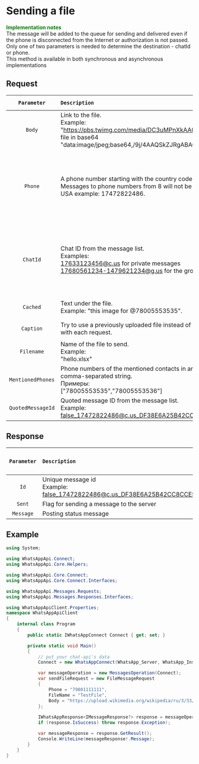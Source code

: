 ﻿# Sending a file
**<span style="color:green">Implementation notes</span>**<br/> The message will be added to the queue for sending and delivered even if the phone is disconnected from the Internet or authorization is not passed.<br/>
Only one of two parameters is needed to determine the destination - chatId or phone.<br/>
This method is available in both synchronous and asynchronous implementations

## Request
| `Parameter` | `Description`                        | `The data type of the parameter` | `Required parameter` |
|:-----------:|:-------------------------------------|:--------------------------------:|:--------------------:|
|  `Body`    | Link to the file. <br/> Example: "https://pbs.twimg.com/media/DC3uMPnXkAA0fK9.jpg" or <br/> file in base64 "data:image/jpeg;base64,/9j/4AAQSkZJRgABAQ..."| `String` | <ul><li>- [x] </li></ul> |
|  `Phone`   | A phone number starting with the country code. <br/> Messages to phone numbers from 8 will not be delivered. <br/> USA example: 17472822486. | `String` | <ul><li>- [x] Only Phone is specified</li><li>- [ ] Only ChatId is specified</li></ul> |
|  `ChatId`  | Chat ID from the message list. <br/> Examples: <br/> 17633123456@c.us for private messages<br/> 17680561234-1479621234@g.us for the group. | `String`   | <ul><li>- [x] Only ChatId is specified</li><li>- [ ] Only Phone is specified</li></ul> |
|  `Cached`  | Text under the file. <br/> Example: "this image for @78005553535". | `String` | <ul><li>- [ ] </li></ul> |
|  `Caption` | Try to use a previously uploaded file instead of uploading it with each request. | `String` | <ul><li>- [ ] </li></ul> |
|  `Filename`| Name of the file to send. <br/> Example: <br/> "hello.xlsx" | `String` | <ul><li>- [x] </li></ul> |
|  `MentionedPhones`  | Phone numbers of the mentioned contacts in an array or in a comma-separated string. <br/> Примеры: <br/> ["78005553535","78005553536"] | `MentionedPhonesCollection` | <ul><li>- [ ] </li></ul> |
|  `QuotedMessageId`  | Quoted message ID from the message list. <br/> Example: <br/> false_17472822486@c.us_DF38E6A25B42CC8CCE57EC40F | `String` | <ul><li>- [ ] </li></ul> |

## Response
| `Parameter` | `Description`                        | `The data type of the parameter` | 
|:-----------:|:-------------------------------------|:--------------------------------:|
|     `Id`      | Unique message id <br/> Example: false_17472822486@c.us_DF38E6A25B42CC8CCE57EC40F | `String`
|    `Sent`     | Flag for sending a message to the server | `Boolean`
|   `Message`   | Posting status message | `String`

## Example
```csharp
using System;

using WhatsAppApi.Connect;
using WhatsAppApi.Core.Helpers;

using WhatsAppApi.Core.Connect;
using WhatsAppApi.Core.Connect.Interfaces;

using WhatsAppApi.Messages.Requests;
using WhatsAppApi.Messages.Responses.Interfaces;

using WhatsAppApiClient.Properties;
namespace WhatsAppApiClient
{
    internal class Program
    {
        public static IWhatsAppConnect Connect { get; set; }

        private static void Main()
        {
            // put your chat-api's data
            Connect = new WhatsAppConnect(WhatsApp_Server, WhatsApp_Instance, WhatsApp_Token); 

            var messageOperation = new MessagesOperation(Connect);
            var sendFileRequest = new FileMessageRequest
            {
                Phone = "79001111111",
                FileName = "TestFile",
                Body = "https://upload.wikimedia.org/wikipedia/ru/3/33/NatureCover2001.jpg"
            };
        
            IWhatsAppResponse<IMessageResponse?> response = messageOperation.SendFileMessage(sendFileRequest);
            if (response.IsSuccess) throw response.Exception!;

            var messageResponse = response.GetResult();
            Console.WriteLine(messageResponse!.Message);
        }
    }
}
```